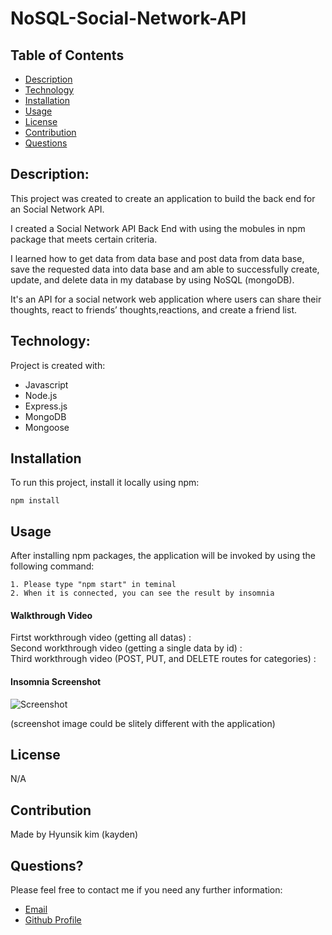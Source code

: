 # NoSQL-Social-Network-API

## Table of Contents

- [Description](#description)
- [Technology](#Technology)
- [Installation](#installation)
- [Usage](#usage)
- [License](#license)
- [Contribution](#contribution)
- [Questions](#questions)

## Description:

<p>This project was created to create an application to build the back end for an Social Network API.</p>
<p>I created a Social Network API Back End with using the mobules in npm package that meets certain criteria.</p>
<p>I learned how to get data from data base and post data from data base, save the requested data into data base and am able to successfully create, update, and delete data in my database by using NoSQL (mongoDB).</p>
<p>It's an API for a social network web application where users can share their thoughts, react to friends’ thoughts,reactions, and create a friend list.</p>

## Technology:

Project is created with:

- Javascript
- Node.js
- Express.js
- MongoDB
- Mongoose

## Installation

To run this project, install it locally using npm:

```
npm install
```

## Usage

After installing npm packages, the application will be invoked by using the following command:

```
1. Please type "npm start" in teminal
2. When it is connected, you can see the result by insomnia
```

#### Walkthrough Video

Firtst workthrough video (getting all datas) :  <br>
Second workthrough video (getting a single data by id) : <br>
Third workthrough video (POST, PUT, and DELETE routes for categories) : <br>

#### Insomnia Screenshot

![Screenshot](./screenshot/insomnia.png)

(screenshot image could be slitely different with the application)

## License

N/A

## Contribution

Made by Hyunsik kim (kayden)

## Questions?

Please feel free to contact me if you need any further information:

- [Email](mailto:rlagustlr122@naver.com)
- [Github Profile](https://github.com/kayden-hyunsikkim)
